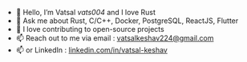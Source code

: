 - 👋 Hello, I’m Vatsal _vats004_ and I love Rust
- 🌱 Ask me about Rust, C/C++, Docker, PostgreSQL, ReactJS, Flutter
- 👀 I love contributing to open-source projects
- 📫 Reach out to me via email : vatsalkeshav224@gmail.com
- 📫 or LinkedIn : [linkedin.com/in/vatsal-keshav](linkedin.com/in/vatsal-keshav)

